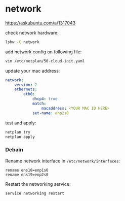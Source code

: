 # network


https://askubuntu.com/a/1317043

check network hardware:
```bash
lshw -C network
```

add network config on following file:
```bash
vim /etc/netplan/50-cloud-init.yaml
```

update your mac address:
```yaml
network:
    version: 2
    ethernets:
        eth0:
            dhcp4: true
            match:
                macaddress: <YOUR MAC ID HERE>
            set-name: enp2s0
```

test and apply:
```bash
netplan try
netplan apply
```

### Debain

Rename network interface in `/etc/network/interfaces`:
```
rename ens18=enp1s0
rename ens19=enp2s0
```

Restart the networking service:
```bash
service networking restart
```


